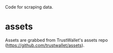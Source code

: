 Code for scraping data.

# assets

Assets are grabbed from TrustWallet's assets repo (https://github.com/trustwallet/assets).
